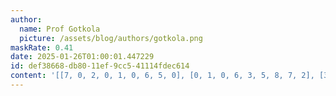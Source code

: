```yaml
---
author:
  name: Prof Gotkola
  picture: /assets/blog/authors/gotkola.png
maskRate: 0.41
date: 2025-01-26T01:00:01.447229
id: def38668-db80-11ef-9cc5-41114fdec614
content: '[[7, 0, 2, 0, 1, 0, 6, 5, 0], [0, 1, 0, 6, 3, 5, 8, 7, 2], [3, 0, 5, 2, 8, 0, 9, 0, 4], [6, 0, 0, 7, 4, 0, 0, 0, 9], [1, 4, 0, 0, 0, 0, 5, 0, 8], [0, 2, 0, 5, 0, 0, 3, 0, 7], [5, 0, 0, 4, 9, 3, 2, 0, 1], [8, 0, 4, 1, 5, 2, 0, 0, 6], [2, 3, 1, 8, 0, 6, 4, 0, 0]]'
---
```

